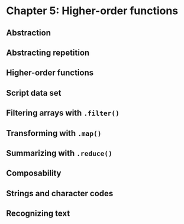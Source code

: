 # Chapter 5: Higher-order functions


## Abstraction


## Abstracting repetition


## Higher-order functions


## Script data set


## Filtering arrays with `.filter()`


## Transforming with `.map()`


## Summarizing with `.reduce()`


## Composability


## Strings and character codes


## Recognizing text

